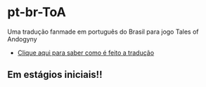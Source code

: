 # pt-br-ToA
 Uma tradução fanmade em português do Brasil para  jogo Tales of Andogyny
 <ul>
   <li>
     <a href="https://peachQueen.github.io/ToA_pt-br/guia-tradu%C3%A7%C3%A3o.html">Clique aqui para saber como é feito a tradução</a>
   </li>
 </ul>
 
 ## Em estágios iniciais!!
